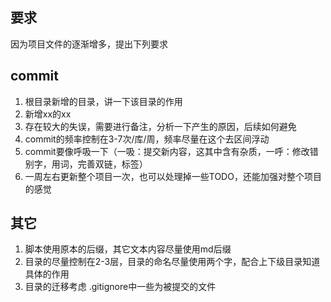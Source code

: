 ## 要求
因为项目文件的逐渐增多，提出下列要求

## commit
1. 根目录新增的目录，讲一下该目录的作用
2. 新增xx的xx
3. 存在较大的失误，需要进行备注，分析一下产生的原因，后续如何避免
4. commit的频率控制在3-7次/库/周，频率尽量在这个去区间浮动
5. commit要像呼吸一下（一吸：提交新内容，这其中含有杂质，一呼：修改错别字，用词，完善双链，标签）
6. 一周左右更新整个项目一次，也可以处理掉一些TODO，还能加强对整个项目的感觉

## 其它
1. 脚本使用原本的后缀，其它文本内容尽量使用md后缀
2. 目录的尽量控制在2-3层，目录的命名尽量使用两个字，配合上下级目录知道具体的作用
3. 目录的迁移考虑 .gitignore中一些为被提交的文件